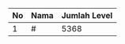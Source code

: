 | No | Nama            | Jumlah Level |
|----|-----------------|--------------|
| 1  | #    |    5368        |
